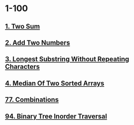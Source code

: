 # 1-100

## [1. Two Sum](./1-two-sum.md)

## [2. Add Two Numbers](./2-add-two-numbers.md)

## [3. Longest Substring Without Repeating Characters](./3-longest-substring-without-repeating-characters.md)

## [4. Median Of Two Sorted Arrays](./4-median-of-two-sorted-arrays.md)

## [77. Combinations](./77-combinations.md)

## [94. Binary Tree Inorder Traversal](./94-binary-tree-inorder-traversal.md)
